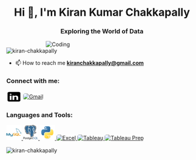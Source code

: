 <h1 align="center">Hi 👋, I'm Kiran Kumar Chakkapally</h1>
<h3 align="center">Exploring the World of Data</h3>
<img align="right" alt="Coding" width="400" src="https://cdn.dribbble.com/users/1162077/screenshots/3848914/programmer.gif" />

<p align="left"> <img src="https://komarev.com/ghpvc/?username=kiran-chakkapally&label=Profile%20views&color=0e75b6&style=flat" alt="kiran-chakkapally" /> </p>

- 📫 How to reach me **kiranchakkapally@gmail.com**

<h3 align="left">Connect with me:</h3>
<p align="left">
  <a href="https://www.linkedin.com/in/kiran-chakkapally/" target="_blank"><img align="center" src="https://raw.githubusercontent.com/simple-icons/simple-icons/develop/icons/linkedin.svg" alt="kiran-chakkapally" height="30" width="40" style="background-color: white; border-radius: 5px;" /></a>
  <a href="mailto:kiranchakkapally@gmail.com" target="_blank"><img align="center" src="https://raw.githubusercontent.com/simple-icons/simple-icons/develop/icons/gmail.svg" alt="Gmail" height="30" width="40" style="background-color: white; border-radius: 5px;" /></a>
</p>

<h3 align="left">Languages and Tools:</h3>
<p align="left">
  <a href="https://www.mysql.com/" target="_blank" rel="noreferrer"> <img src="https://raw.githubusercontent.com/devicons/devicon/master/icons/mysql/mysql-original-wordmark.svg" alt="mysql" width="40" height="40"/> </a> 
  <a href="https://www.postgresql.org" target="_blank" rel="noreferrer"> <img src="https://raw.githubusercontent.com/devicons/devicon/master/icons/postgresql/postgresql-original-wordmark.svg" alt="postgresql" width="40" height="40"/> </a> 
  <a href="https://www.python.org" target="_blank" rel="noreferrer"> <img src="https://raw.githubusercontent.com/devicons/devicon/master/icons/python/python-original.svg" alt="python" width="40" height="40"/> </a> 
  <a href="https://www.microsoft.com/en-us/microsoft-365/excel" target="_blank" rel="noreferrer"> <img src="https://cdn.jsdelivr.net/npm/simple-icons@3.13.0/icons/microsoftexcel.svg" alt="Excel" width="40" height="40" style="background-color: white; border-radius: 5px;"/> </a>
  <a href="https://www.tableau.com/" target="_blank" rel="noreferrer"> <img src="https://cdn.jsdelivr.net/npm/simple-icons@3.13.0/icons/tableau.svg" alt="Tableau" width="40" height="40" style="background-color: white; border-radius: 5px;"/> </a>
  <a href="https://www.tableau.com/products/prep" target="_blank" rel="noreferrer"> <img src="https://www.tableau.com/sites/default/files/2020-06/prep_logo.png" alt="Tableau Prep" width="40" height="40" style="background-color: white; border-radius: 5px;"/> </a>
</p>

<p><img align="center" src="https://github-readme-stats.vercel.app/api/top-langs?username=kiran-chakkapally&show_icons=true&locale=en&layout=compact" alt="kiran-chakkapally" /></p>
